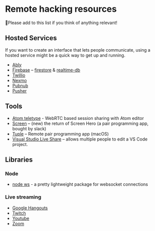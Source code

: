# Remote hacking resources

💞Please add to this list if you think of anything relevant!

## Hosted Services

If you want to create an interface that lets people communicate, using a hosted service might be a quick way to get up and running.

* [Ably](https://www.ably.io/)
* [Firebase](https://firebase.google.com) – [firestore](https://firebase.google.com/products/firestore) & [realtime-db](https://firebase.google.com/products/realtime-database)
* [Twillio](https://www.twilio.com)
* [Nexmo](https://nexmo.com)
* [Pubnub](https://www.pubnub.com)
* [Pusher](https://pusher.com)


## Tools

* [Atom teletype](https://teletype.atom.io/) - WebRTC based session sharing with Atom editor
* [Screen](https://screen.so/) – (new) the return of Screen Hero (a pair programming app, bought by slack)
* [Tuple](https://tuple.app/) – Remote pair programming app (macOS)
* [Visual Studio Live Share](https://visualstudio.microsoft.com/services/live-share/) – allows multiple people to edit a VS Code project.

## Libraries

### Node

* [node ws](https://github.com/websockets/ws) - a pretty lightweight package for websocket connections

### Live streaming

* [Google Hangouts](https://hangouts.google.com/)
* [Twitch](https://www.twitch.tv/)
* [Youtube](https://www.youtube.com/)
* [Zoom](https://zoom.us/)
